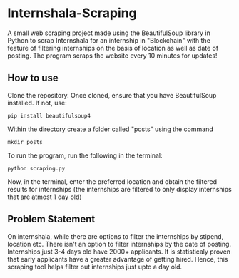 # Internshala-Scraping

A small web scraping project made using the BeautifulSoup library in Python to scrap Internshala for an internship in "Blockchain" with the feature of filtering internships on the basis of location as well as date of posting. The program scraps the website every 10 minutes for updates!

## How to use 

Clone the repository. Once cloned, ensure that you have BeautifulSoup installed. If not, use: 
```
pip install beautifulsoup4
```

Within the directory create a folder called "posts" using the command 
```
mkdir posts
```

To run the program, run the following in the terminal: 
```
python scraping.py
```

Now, in the terminal, enter the preferred location and obtain the filtered results for internships (the internships are filtered to only display internships that are atmost 1 day old)

## Problem Statement 

On internshala, while there are options to filter the internships by stipend, location etc. There isn't an option to filter internships by the date of posting. Internships just 3-4 days old have 2000+ applicants. It is statisticaly proven that early applicants have a greater advantage of getting hired. Hence, this scraping tool helps filter out internships just upto a day old. 


